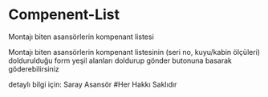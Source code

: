 # Compenent-List
Montajı biten asansörlerin kompenant listesi 

Montajı biten asansörlerin kompenant listesinin (seri no, kuyu/kabin ölçüleri) doldurulduğu form
yeşil alanları doldurup gönder butonuna basarak göderebilirsiniz

detaylı bilgi için: Saray Asansör
#Her Hakkı Saklıdır
